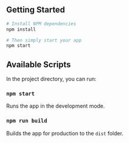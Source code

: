 ## Getting Started

```bash
# Install NPM dependencies
npm install

# Then simply start your app
npm start
```

## Available Scripts

In the project directory, you can run:

### `npm start`

Runs the app in the development mode.

### `npm run build`

Builds the app for production to the `dist` folder.
